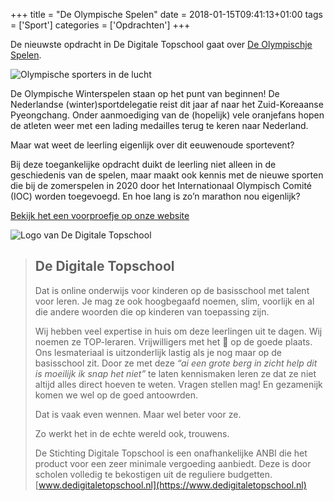 +++
title = "De Olympische Spelen"
date = 2018-01-15T09:41:13+01:00
tags = ['Sport']
categories = ['Opdrachten']
+++

De nieuwste opdracht in De Digitale Topschool gaat over [De Olympischje Spelen](https://www.dedigitaletopschool.nl/voorproefjes/178-de-olympische-spelen).

![Olympische sporters in de lucht](/img/opdrachtens/Photos-and-Videos-mosaic-06.jpg)

De Olympische Winterspelen staan op het punt van beginnen! De Nederlandse (winter)sportdelegatie reist dit jaar af naar het Zuid-Koreaanse Pyeongchang. Onder aanmoediging van de (hopelijk) vele oranjefans hopen de atleten weer met een lading medailles terug te keren naar Nederland.

 Maar wat weet de leerling eigenlijk over dit eeuwenoude sportevent?

Bij deze toegankelijke opdracht duikt de leerling niet alleen in de geschiedenis van de spelen, maar maakt ook kennis met de nieuwe sporten die bij de zomerspelen in 2020 door het Internationaal Olympisch Comité (IOC) worden toegevoegd. En hoe lang is zo’n marathon nou eigenlijk?

[Bekijk het een voorproefje op onze website](https://www.dedigitaletopschool.nl/voorproefjes/171-de-jachtluipaard)

![Logo van De Digitale Topschool](/img/de-digitale-topschool.png)

> ## De Digitale Topschool
>
> Dat is online onderwijs voor kinderen op de basisschool met talent voor leren.
> Je mag ze ook hoogbegaafd noemen, slim, voorlijk en al die andere woorden die
> op kinderen van toepassing zijn.
>
> Wij hebben veel expertise in huis om deze leerlingen uit te dagen. Wij noemen
> ze TOP-leraren. Vrijwilligers met het 💜 op de goede plaats. Ons lesmateriaal
> is uitzonderlijk lastig als je nog maar op de basisschool zit. Door ze met deze
_“ai een grote berg in zicht help dit is moeilijk ik snap het niet”_ te laten kennismaken leren ze dat ze niet
> altijd alles direct hoeven te weten. Vragen stellen mag!
> En gezamenijk komen we wel op de goed antoowrden.
>
> Dat is vaak even wennen. Maar wel beter voor ze.
>
> Zo werkt het in de echte wereld ook, trouwens.
>
> De Stichting Digitale Topschool is een onafhankelijke ANBI die het product voor
> een zeer minimale vergoeding aanbiedt. Deze is door scholen volledig te
> bekostigen uit de reguliere budgetten. [www.dedigitaletopschool.nl](https://www.dedigitaletopschool.nl)
